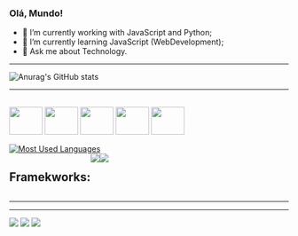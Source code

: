  ### Olá, Mundo!

- 🔭 I’m currently working with JavaScript and Python;
- 🌱 I’m currently learning JavaScript (WebDevelopment);
- 💬 Ask me about Technology.
<hr>

![Anurag's GitHub stats](https://github-readme-stats.vercel.app/api?username=Luuck-bit&show_icons=true&theme=onedark)
<hr>

<div style="display: inline_block"><br>
<img align="center" height="50" width="60" src="https://cdn.jsdelivr.net/gh/devicons/devicon@latest/icons/python/python-original.svg" />          
<img align="center" height="50" width="60" src="https://cdn.jsdelivr.net/gh/devicons/devicon@latest/icons/cplusplus/cplusplus-original.svg" />
<img align="center" height="50" width="60" src="https://cdn.jsdelivr.net/gh/devicons/devicon@latest/icons/html5/html5-original.svg" />
<img align="center" height="50" width="60" src="https://cdn.jsdelivr.net/gh/devicons/devicon@latest/icons/css3/css3-original.svg" />
<img align="center" height="50" width="60" src="https://cdn.jsdelivr.net/gh/devicons/devicon@latest/icons/javascript/javascript-original.svg" />
</div><br>
 <a href="https://github.com/Luuck-bit/github-readme-stats">
  <img src="https://github-readme-stats-git-masterrstaa-rickstaa.vercel.app/api/top-langs/?username=Luuck-bit&line_height=15&card_width=290&layout=compact&hide_title=false&count_private=true&langs_count=4&show_icons=true&title_color=deba77&hide=html,scss,less&bg_color=282c34&text_color=df6d74&border_radius=3&border_color=561760&count_private=true" alt="Most Used Languages">
  </a>
<div style="display: flex">
 <h2>Framekworks:</h2>
 <img src="https://img.shields.io/badge/Angular-DD0031?style=for-the-badge&logo=angular&logoColor=white">
 <img src="https://img.shields.io/badge/Bootstrap-563D7C?style=for-the-badge&logo=bootstrap&logoColor=white">
</div>
<hr><hr>
<div>
  <a href="mailto:joaohdn4546@gmail.com"><img src="https://img.shields.io/badge/Gmail-D14836?style=for-the-badge&logo=gmail&logoColor=white"></a>
  <a href="https://www.linkedin.com/in/jo%C3%A3o-vitor-3bb19b262/"><img src="https://img.shields.io/badge/LinkedIn-0077B5?style=for-the-badge&logo=linkedin&logoColor=white"></a>
  <a href="https://www.instagram.com/jhon.avif/"><img src="https://img.shields.io/badge/Instagram-E4405F?style=for-the-badge&logo=instagram&logoColor=white"></a>
</div>

<!--![Snake animation](https://github.com/Luuck-bit)
